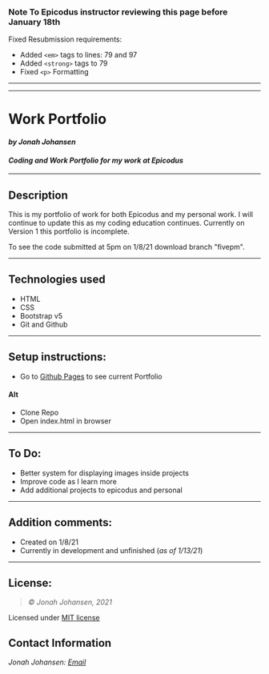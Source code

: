 ### Note To Epicodus instructor reviewing this page before January 18th 
Fixed Resubmission requirements:
* Added ```<em>``` tags to lines: 79 and 97
* Added ```<strong>``` tags to 79
* Fixed ```<p>``` Formatting

* * *
* * *

# Work Portfolio
#### *by Jonah Johansen*
#### *Coding and Work Portfolio for my work at Epicodus*
* * *

## Description
This is my portfolio of work for both Epicodus and my personal work. I will continue to update this as my coding education continues. Currently on Version 1 this portfolio is incomplete.

To see the code submitted at 5pm on 1/8/21 download branch "fivepm".

* * *

## Technologies used
* HTML
* CSS
* Bootstrap v5
* Git and Github

* * *

## Setup instructions:  
* Go to [Github Pages](https://jjohan-work.github.io/Portfolio) to see current Portfolio
#### Alt
* Clone Repo
* Open index.html in browser

* * *
## To Do:
* Better system for displaying images inside projects
* Improve code as I learn more
* Add additional projects to epicodus and personal
* * *
## Addition comments:
* Created on 1/8/21  
* Currently in development and unfinished (*as of 1/13/21*)

* * *

## License:
> *&copy; Jonah Johansen, 2021*

Licensed under [MIT license](https://mit-license.org/)

## Contact Information
_Jonah Johansen: [Email](johansenjonah+git@gmail.com)_